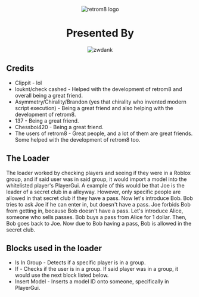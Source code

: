 <div align="center" class="tip" markdown="1" style>

![retrom8 logo](https://files.catbox.moe/gp2vju.png)
# Presented By
![zwdank](https://files.catbox.moe/rbf5xb.png)
</div>

## Credits
* Clippit - lol
* louknt/check cashed - Helped with the development of retrom8 and overall being a great friend.
* Asymmetry/Chirality/Brandon (yes that chirality who invented modern script execution) - Being a great friend and also helping with the development of retrom8.
* 137 - Being a great friend.
* Chessboi420 - Being a great friend.
* The users of retrom8 - Great people, and a lot of them are great friends. Some helped with the development of retrom8 too.
## The Loader
The loader worked by checking players and seeing if they were in a Roblox group, and if said user was in said group, it would import a model into the whitelisted player's PlayerGui. A example of this would be that Joe is the leader of a secret club in a alleyway. However, only specific people are allowed in that secret club if they have a pass. Now let's introduce Bob. Bob tries to ask Joe if he can enter in, but doesn't have a pass. Joe forbids Bob from getting in, because Bob doesn't have a pass. Let's introduce Alice, someone who sells passes. Bob buys a pass from Alice for 1 dollar. Then, Bob goes back to Joe. Now due to Bob having a pass, Bob is allowed in the secret club.
## Blocks used in the loader
* Is In Group - Detects if a specific player is in a group.
* If - Checks if the user is in a group. If said player was in a group, it would use the next block listed below.
* Insert Model - Inserts a model ID onto someone, specifically in PlayerGui.
